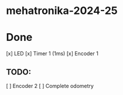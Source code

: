 # mehatronika-2024-25

# Done
[x] LED
[x] Timer 1 (1ms)
[x] Encoder 1 

## TODO:
[ ] Encoder 2
[ ] Complete odometry
